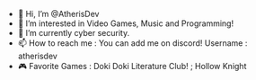 - 👋 Hi, I’m @AtherisDev
- 👀 I’m interested in Video Games, Music and Programming!
- 🌱 I’m currently cyber security.
- 📫 How to reach me : You can add me on discord! Username : atherisdev
- 🎮 Favorite Games : Doki Doki Literature Club! ; Hollow Knight

<!---
AtherisDev/AtherisDev is a ✨ special ✨ repository because its `README.md` (this file) appears on your GitHub profile.
You can click the Preview link to take a look at your changes.
--->
